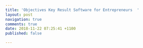 ```yaml
---
title: 'Objectives Key Result Software for Entrepreneurs  '
layout: post
navigation: true
comments: true
date: 2018-11-22 07:25:41 +1100
published: false

---
```

